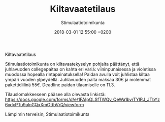 ﻿---
layout: post
title: Kiltavaatetilaus
date: 2018-03-01 12:55:00 +0200
language: fin
author: Stimulaatiotoimikunta
categories: pääuutiset kulttuuri AS
---
Kiltavaatetilaus

Stimulaatiotoimikunta on kiltavaatekyselyn pohjalta päättänyt, että juhlavuoden collegepaitaa on kahta eri väriä: viininpunaisessa ja violetissa muodossa hopealla rintapainatuksella!
Paidan avulla voit juhlistaa kiltaa ympäri vuoden ylpeydellä.
Juhlavuoden paita maksaa 30€ ja molemmat pakettidiilinä 55€.
Deadline paidan tilaamiselle on 11.3.

Tilauslomakkeeseen pääsee alla olevasta linkistä:
<https://docs.google.com/forms/d/e/1FAIpQLSfTWQv_QeWa1bvrTYlRJ_JTbYz6xdxPTu9alnGQxXmOttbVrQ/viewform>

Lämpimin terveisin,
Stimulaatiotoimikunta
